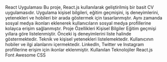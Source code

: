 React Uygulaması
Bu proje, React.js kullanılarak geliştirilmiş bir basit CV uygulamasıdır. Uygulama kişisel bilgileri, eğitim geçmişini, iş deneyimlerini, yetenekleri ve hobileri bir arada göstermek için tasarlanmıştır. Aynı zamanda sosyal medya ikonları eklenerek kullanıcıların sosyal medya profillerine kolayca erişim sağlanmıştır.
Proje Özellikleri
Kişisel Bilgiler
Eğitim geçmişi yıllara göre listelenmiştir.
Önceki iş deneyimlerini liste halinde göstermektedir.
Teknik ve kişisel yetenekleri listelemektedir.
Kullanıcının hobiler ve ilgi alanlarını içermektedir.
LinkedIn, Twitter ve Instagram profillerine erişim için ikonlar eklenmiştir.
Kullanılan Teknolojiler
React.js
Font Awesome
CSS
